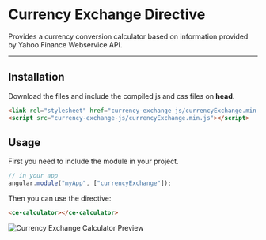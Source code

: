# Currency Exchange Directive

Provides a currency conversion calculator based on information provided by Yahoo Finance Webservice API.

***

## Installation

Download the files and include the compiled js and css files on **head**. 

```html
<link rel="stylesheet" href="currency-exchange-js/currencyExchange.min.css">
<script src="currency-exchange-js/currencyExchange.min.js"></script>

```

## Usage

First you need to include the module in your project.

```js
// in your app
angular.module("myApp", ["currencyExchange"]);
```

Then you can use the directive:

```html
<ce-calculator></ce-calculator>
```

![Currency Exchange Calculator Preview](https://cdn.pbrd.co/images/vZZ82TmSj.png)
